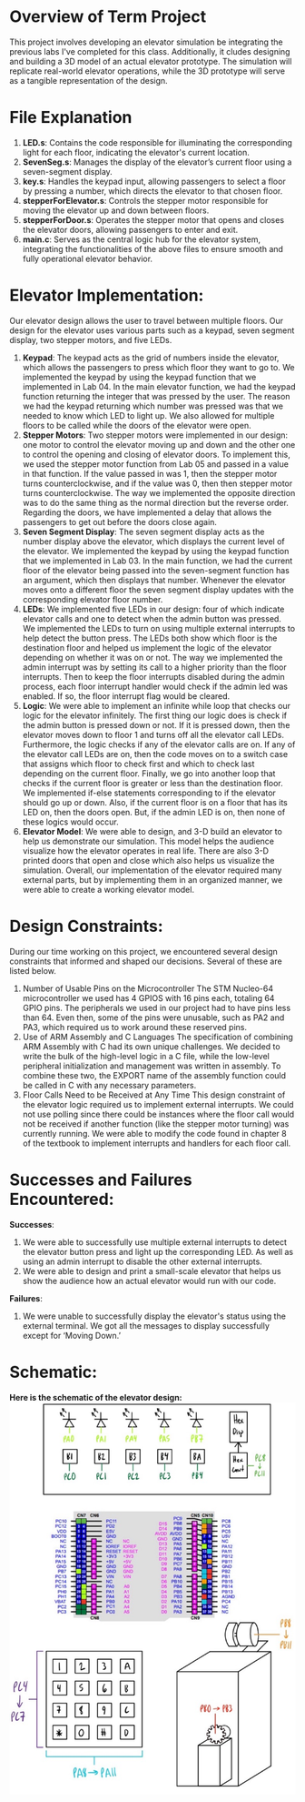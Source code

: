 # Overview of Term Project
This project involves developing an elevator simulation be integrating the previous labs I've completed for this class. Additionally, it cludes designing and building a 3D model of an actual elevator prototype. The simulation will replicate real-world elevator operations, while the 3D prototype will serve as a tangible representation of the design.

# File Explanation
1. **LED.s**: Contains the code responsible for illuminating the corresponding light for each floor, indicating the elevator's current location.
2. **SevenSeg.s**: Manages the display of the elevator’s current floor using a seven-segment display.
3. **key.s**: Handles the keypad input, allowing passengers to select a floor by pressing a number, which directs the elevator to that chosen floor.
4. **stepperForElevator.s**: Controls the stepper motor responsible for moving the elevator up and down between floors.
5. **stepperForDoor.s**: Operates the stepper motor that opens and closes the elevator doors, allowing passengers to enter and exit.
6. **main.c**: Serves as the central logic hub for the elevator system, integrating the functionalities of the above files to ensure smooth and fully operational elevator behavior.


# Elevator Implementation:
Our elevator design allows the user to travel between multiple floors. Our design for the elevator uses various parts such as a keypad, seven segment display, two stepper motors, and five LEDs. 

1.	**Keypad**: The keypad acts as the grid of numbers inside the elevator, which allows the passengers to press which floor they want to go to. We implemented the keypad by using the keypad function that we implemented in Lab 04. In the main elevator function, we had the keypad function returning the integer that was pressed by the user. The reason we had the keypad returning which number was pressed was that we needed to know which LED to light up. We also allowed for multiple floors to be called while the doors of the elevator were open. 
2.	**Stepper Motors**: Two stepper motors were implemented in our design: one motor to control the elevator moving up and down and the other one to control the opening and closing of elevator doors. To implement this, we used the stepper motor function from Lab 05 and passed in a value in that function. If the value passed in was 1, then the stepper motor turns counterclockwise, and if the value was 0, then then stepper motor turns counterclockwise. The way we implemented the opposite direction was to do the same thing as the normal direction but the reverse order. Regarding the doors, we have implemented a delay that allows the passengers to get out before the doors close again. 
3.	**Seven Segment Display**: The seven segment display acts as the number display above the elevator, which displays the current level of the elevator. We implemented the keypad by using the keypad function that we implemented in Lab 03. In the main function, we had the current floor of the elevator being passed into the seven-segment function has an argument, which then displays that number. Whenever the elevator moves onto a different floor the seven segment display updates with the corresponding elevator floor number. 
4.	**LEDs**: We implemented five LEDs in our design: four of which indicate elevator calls and one to detect when the admin button was pressed. We implemented the LEDs to turn on using multiple external interrupts to help detect the button press. The LEDs both show which floor is the destination floor and helped us implement the logic of the elevator depending on whether it was on or not. The way we implemented the admin interrupt was by setting its call to a higher priority than the floor interrupts. Then to keep the floor interrupts disabled during the admin process, each floor interrupt handler would check if the admin led was enabled. If so, the floor interrupt flag would be cleared. 
5.	**Logic**: We were able to implement an infinite while loop that checks our logic for the elevator infinitely. The first thing our logic does is check if the admin button is pressed down or not. If it is pressed down, then the elevator moves down to floor 1 and turns off all the elevator call LEDs. Furthermore, the logic checks if any of the elevator calls are on. If any of the elevator call LEDs are on, then the code moves on to a switch case that assigns which floor to check first and which to check last depending on the current floor. Finally, we go into another loop that checks if the current floor is greater or less than the destination floor. We implemented if-else statements corresponding to if the elevator should go up or down. Also, if the current floor is on a floor that has its LED on, then the doors open. But, if the admin LED is on, then none of these logics would occur. 
6.	**Elevator Model**: We were able to design, and 3-D build an elevator to help us demonstrate our simulation. This model helps the audience visualize how the elevator operates in real life. There are also 3-D printed doors that open and close which also helps us visualize the simulation. 
Overall, our implementation of the elevator required many external parts, but by implementing them in an organized manner, we were able to create a working elevator model.

# Design Constraints:
During our time working on this project, we encountered several design constraints that informed and shaped our decisions. Several of these are listed below.
1.	Number of Usable Pins on the Microcontroller
The STM Nucleo-64 microcontroller we used has 4 GPIOS with 16 pins each, totaling 64 GPIO pins. The peripherals we used in our project had to have pins less than 64. Even then, some of the pins were unusable, such as PA2 and PA3, which required us to work around these reserved pins. 
2.	Use of ARM Assembly and C Languages
The specification of combining ARM Assembly with C had its own unique challenges. We decided to write the bulk of the high-level logic in a C file, while the low-level peripheral initialization and management was written in assembly. To combine these two, the EXPORT name of the assembly function could be called in C with any necessary parameters.
3.	Floor Calls Need to be Received at Any Time
This design constraint of the elevator logic required us to implement external interrupts. We could not use polling since there could be instances where the floor call would not be received if another function (like the stepper motor turning) was currently running. We were able to modify the code found in chapter 8 of the textbook to implement interrupts and handlers for each floor call.                

# Successes and Failures Encountered:
**Successes**:
1.	We were able to successfully use multiple external interrupts to detect the elevator button press and light up the corresponding LED. As well as using an admin interrupt to disable the other external interrupts. 
2.	We were able to design and print a small-scale elevator that helps us show the audience how an actual elevator would run with our code. <br>

**Failures**:
1.	We were unable to successfully display the elevator's status using the external terminal. We got all the messages to display successfully except for ‘Moving Down.’ 

# Schematic:
**Here is the schematic of the elevator design:**
![Elevator Schematic](Pictures/Picture1.jpg)